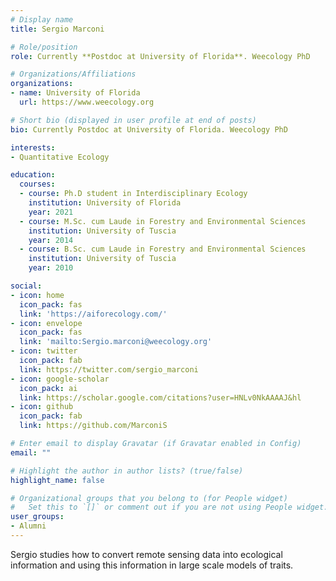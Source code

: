 ```yaml
---
# Display name
title: Sergio Marconi

# Role/position
role: Currently **Postdoc at University of Florida**. Weecology PhD

# Organizations/Affiliations
organizations:
- name: University of Florida
  url: https://www.weecology.org

# Short bio (displayed in user profile at end of posts)
bio: Currently Postdoc at University of Florida. Weecology PhD

interests:
- Quantitative Ecology

education:
  courses:
  - course: Ph.D student in Interdisciplinary Ecology
    institution: University of Florida
    year: 2021
  - course: M.Sc. cum Laude in Forestry and Environmental Sciences
    institution: University of Tuscia
    year: 2014
  - course: B.Sc. cum Laude in Forestry and Environmental Sciences
    institution: University of Tuscia
    year: 2010

social:
- icon: home
  icon_pack: fas
  link: 'https://aiforecology.com/'
- icon: envelope
  icon_pack: fas
  link: 'mailto:Sergio.marconi@weecology.org'
- icon: twitter
  icon_pack: fab
  link: https://twitter.com/sergio_marconi
- icon: google-scholar
  icon_pack: ai
  link: https://scholar.google.com/citations?user=HNLv0NkAAAAJ&hl
- icon: github
  icon_pack: fab
  link: https://github.com/MarconiS

# Enter email to display Gravatar (if Gravatar enabled in Config)
email: ""

# Highlight the author in author lists? (true/false)
highlight_name: false

# Organizational groups that you belong to (for People widget)
#   Set this to `[]` or comment out if you are not using People widget.
user_groups:
- Alumni
---
```


Sergio studies how to convert remote sensing data into ecological information and using this information in large scale models of traits.
